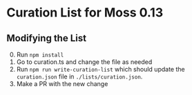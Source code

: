 # Curation List for Moss 0.13

## Modifying the List

0. Run `npm install`
1. Go to curation.ts and change the file as needed
2. Run `npm run write-curation-list` which should update the `curation.json` file in `./lists/curation.json`.
3. Make a PR with the new change